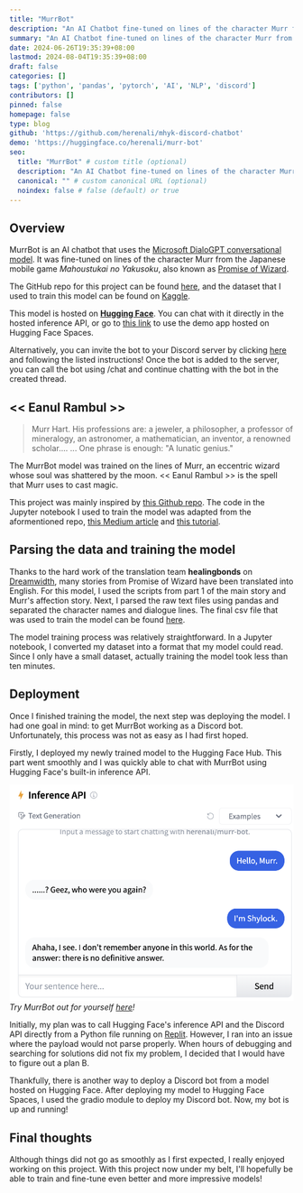 ```yaml
---
title: "MurrBot"
description: "An AI Chatbot fine-tuned on lines of the character Murr from the Japanese mobile game Promise of Wizard."
summary: "An AI Chatbot fine-tuned on lines of the character Murr from the Japanese mobile game Promise of Wizard."
date: 2024-06-26T19:35:39+08:00
lastmod: 2024-08-04T19:35:39+08:00
draft: false
categories: []
tags: ['python', 'pandas', 'pytorch', 'AI', 'NLP', 'discord']
contributors: []
pinned: false
homepage: false
type: blog
github: 'https://github.com/herenali/mhyk-discord-chatbot'
demo: 'https://huggingface.co/herenali/murr-bot'
seo:
  title: "MurrBot" # custom title (optional)
  description: "An AI Chatbot fine-tuned on lines of the character Murr from the Japanese mobile game Promise of Wizard." # custom description (recommended)
  canonical: "" # custom canonical URL (optional)
  noindex: false # false (default) or true
---
```


## Overview

MurrBot is an AI chatbot that uses the [Microsoft DialoGPT conversational model](https://huggingface.co/microsoft/DialoGPT-medium). It was fine-tuned on lines of the character Murr from the Japanese mobile game *Mahoustukai no Yakusoku*, also known as [Promise of Wizard](https://mahoyaku.com/).

The GitHub repo for this project can be found [here](https://github.com/herenali/mhyk-discord-chatbot), and the dataset that I used to train this model can be found on [Kaggle](https://www.kaggle.com/datasets/herenali/promise-of-wizard-main-story-script).

This model is hosted on [**Hugging Face**](https://huggingface.co/herenali/murr-bot). You can chat with it directly in the hosted inference API, or go to [this link](https://huggingface.co/spaces/herenali/murr-bot) to use the demo app hosted on Hugging Face Spaces.

Alternatively, you can invite the bot to your Discord server by clicking [here](https://huggingface.co/spaces/herenali/murr-discord-bot) and following the listed instructions! Once the bot is added to the server, you can call the bot using /chat and continue chatting with the bot in the created thread.

## << Eanul Rambul >>

> Murr Hart. His professions are: a jeweler, a philosopher, a professor of mineralogy, an astronomer, a mathematician, an inventor, a renowned scholar.... ... One phrase is enough: "A lunatic genius."

The MurrBot model was trained on the lines of Murr, an eccentric wizard whose soul was shattered by the moon. << Eanul Rambul >> is the spell that Murr uses to cast magic.

This project was mainly inspired by [this Github repo](https://github.com/RuolinZheng08/twewy-discord-chatbot). The code in the Jupyter notebook I used to train the model was adapted from the aformentioned repo, [this Medium article](https://towardsdatascience.com/make-your-own-rick-sanchez-bot-with-transformers-and-dialogpt-fine-tuning-f85e6d1f4e30) and [this tutorial](https://nathancooper.io/i-am-a-nerd/chatbot/deep-learning/gpt2/2020/05/12/chatbot-part-1.html).

## Parsing the data and training the model

Thanks to the hard work of the translation team **healingbonds** on [Dreamwidth](https://healingbonds.dreamwidth.org/61347.html), many stories from Promise of Wizard have been translated into English. For this model, I used the scripts from part 1 of the main story and Murr's affection story. Next, I parsed the raw text files using pandas and separated the character names and dialogue lines. The final csv file that was used to train the model can be found [here](https://www.kaggle.com/datasets/herenali/promise-of-wizard-main-story-script).

The model training process was relatively straightforward. In a Jupyter notebook, I converted my dataset into a format that my model could read. Since I only have a small dataset, actually training the model took less than ten minutes.

## Deployment

Once I finished training the model, the next step was deploying the model. I had one goal in mind: to get MurrBot working as a Discord bot. Unfortunately, this process was not as easy as I had first hoped.

Firstly, I deployed my newly trained model to the Hugging Face Hub. This part went smoothly and I was quickly able to chat with MurrBot using Hugging Face's built-in inference API.

![A demo of MurrBot](inference-demo.png)
*Try MurrBot out for yourself [here](https://huggingface.co/herenali/murr-bot)!*

Initially, my plan was to call Hugging Face's inference API and the Discord API directly from a Python file running on [Replit](https://replit.com/~). However, I ran into an issue where the payload would not parse properly. When hours of debugging and searching for solutions did not fix my problem, I decided that I would have to figure out a plan B.

Thankfully, there is another way to deploy a Discord bot from a model hosted on Hugging Face. After deploying my model to Hugging Face Spaces, I used the gradio module to deploy my Discord bot. Now, my bot is up and running!

## Final thoughts

Although things did not go as smoothly as I first expected, I really enjoyed working on this project. With this project now under my belt, I'll hopefully be able to train and fine-tune even better and more impressive models!
